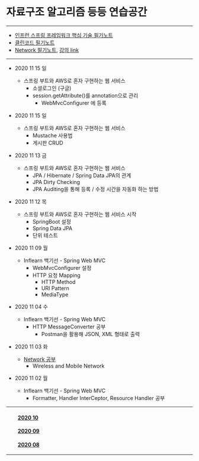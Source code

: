# 자료구조 알고리즘 등등 연습공간

___

- [인프런 스프링 프레임워크 핵심 기술 필기노트](https://github.com/LeeGiCheol/Practice/blob/master/Practice/README/BookREADME/SpringFramework-core.md)
- [클린코드 필기노트](https://github.com/LeeGiCheol/Practice/blob/master/Practice/README/BookREADME/CleanCode.md)
- [Network 필기노트](https://github.com/LeeGiCheol/Practice/blob/master/Practice/src/network), [강의 link](http://www.kocw.net/home/search/kemView.do?kemId=1169634)   
___

- 2020 11 15 일
  - 스프링 부트와 AWS로 혼자 구현하는 웹 서비스
    - 소셜로그인 (구글)
    - session.getAttribute()를 annotation으로 관리
      - WebMvcConfigurer 에 등록

- 2020 11 15 일
  - 스프링 부트와 AWS로 혼자 구현하는 웹 서비스
    - Mustache 사용법
    - 게시판 CRUD

- 2020 11 13 금
  - 스프링 부트와 AWS로 혼자 구현하는 웹 서비스
    - JPA / Hibernate / Spring Data JPA의 관계
    - JPA Dirty Checking
    - JPA Auditing을 통해 등록 / 수정 시간을 자동화 하는 방법

- 2020 11 12 목
  - 스프링 부트와 AWS로 혼자 구현하는 웹 서비스 시작
    - SpringBoot 설정
    - Spring Data JPA
    - 단위 테스트

- 2020 11 09 월
  - Inflearn 백기선 - Spring Web MVC 
    - WebMvcConfigurer 설정
    - HTTP 요청 Mapping
      - HTTP Method
      - URI Pattern
      - MediaType

- 2020 11 04 수
  - Inflearn 백기선 - Spring Web MVC 
    - HTTP MessageConverter 공부
      - Postman을 활용해 JSON, XML 형태로 출력

- 2020 11 03 화
  - [Network 공부](https://github.com/LeeGiCheol/Practice/blob/master/Practice/src/network/_2020_11_03_Wireless.md)
    - Wireless and Mobile Network
      
- 2020 11 02 월
  - Inflearn 백기선 - Spring Web MVC 
    - Formatter, Handler InterCeptor, Resource Handler 공부

___

#### &emsp;&emsp; [2020 10](https://github.com/LeeGiCheol/Practice/blob/master/Practice/README/README/2020/202010.md)
#### &emsp;&emsp; [2020 09](https://github.com/LeeGiCheol/Practice/blob/master/Practice/README/README/2020/202009.md)
#### &emsp;&emsp; [2020 08](https://github.com/LeeGiCheol/Practice/blob/master/Practice/README/README/2020/202008.md)

___
